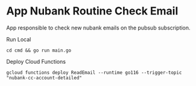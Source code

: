 # App Nubank Routine Check Email

App responsible to check new nubank emails on the pubsub subscription.

Run Local
```shell
cd cmd && go run main.go
```

Deploy Cloud Functions
```shell
gcloud functions deploy ReadEmail --runtime go116 --trigger-topic "nubank-cc-account-detailed"
```